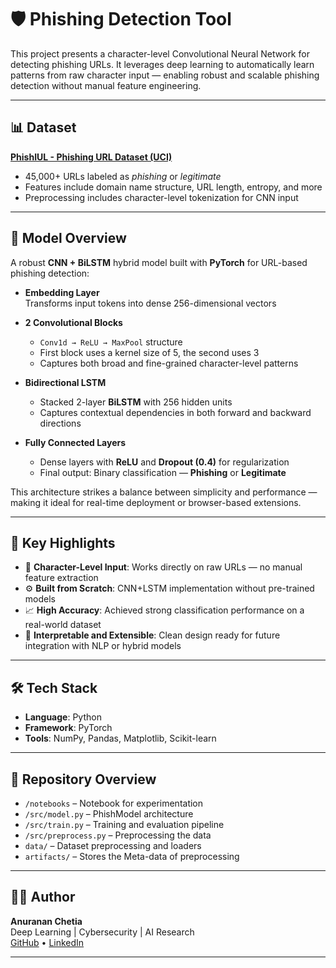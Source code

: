 # 🛡️ Phishing Detection Tool

This project presents a character-level Convolutional Neural Network for detecting phishing URLs. It leverages deep learning to automatically learn patterns from raw character input — enabling robust and scalable phishing detection without manual feature engineering.

---

## 📊 Dataset

**[PhishIUL - Phishing URL Dataset (UCI)](https://archive.ics.uci.edu/dataset/967/phiusiil+phishing+url+dataset)**  
- 45,000+ URLs labeled as *phishing* or *legitimate*  
- Features include domain name structure, URL length, entropy, and more  
- Preprocessing includes character-level tokenization for CNN input

---

## 🧠 Model Overview

A robust **CNN + BiLSTM** hybrid model built with **PyTorch** for URL-based phishing detection:

- **Embedding Layer**  
  Transforms input tokens into dense 256-dimensional vectors

- **2 Convolutional Blocks**  
  - `Conv1d → ReLU → MaxPool` structure  
  - First block uses a kernel size of 5, the second uses 3  
  - Captures both broad and fine-grained character-level patterns

- **Bidirectional LSTM**  
  - Stacked 2-layer **BiLSTM** with 256 hidden units  
  - Captures contextual dependencies in both forward and backward directions

- **Fully Connected Layers**  
  - Dense layers with **ReLU** and **Dropout (0.4)** for regularization  
  - Final output: Binary classification — **Phishing** or **Legitimate**

This architecture strikes a balance between simplicity and performance — making it ideal for real-time deployment or browser-based extensions.

---

## 🚀 Key Highlights

- 📌 **Character-Level Input**: Works directly on raw URLs — no manual feature extraction
- ⚙️ **Built from Scratch**: CNN+LSTM implementation without pre-trained models
- 📈 **High Accuracy**: Achieved strong classification performance on a real-world dataset
- 🔬 **Interpretable and Extensible**: Clean design ready for future integration with NLP or hybrid models

---

## 🛠️ Tech Stack

- **Language**: Python  
- **Framework**: PyTorch  
- **Tools**: NumPy, Pandas, Matplotlib, Scikit-learn

---

## 📂 Repository Overview

- `/notebooks` – Notebook for experimentation
- `/src/model.py` – PhishModel architecture  
- `/src/train.py` – Training and evaluation pipeline  
- `/src/preprocess.py` – Preprocessing the data
- `data/` – Dataset preprocessing and loaders  
- `artifacts/` – Stores the Meta-data of preprocessing

---

## 👨‍💻 Author

**Anuranan Chetia**  
Deep Learning | Cybersecurity | AI Research  
[GitHub](https://github.com/Adderalfox) • [LinkedIn](https://www.linkedin.com/in/anuranan-chetia-74452428a/)

---
